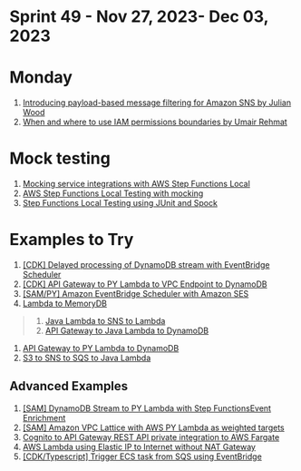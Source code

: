 <h1>Sprint 49 - Nov 27, 2023- Dec 03, 2023</h1>


# Monday

1. [Introducing payload-based message filtering for Amazon SNS by Julian Wood](https://aws.amazon.com/blogs/compute/introducing-payload-based-message-filtering-for-amazon-sns/)
1. [When and where to use IAM permissions boundaries by Umair Rehmat ](https://aws.amazon.com/blogs/security/when-and-where-to-use-iam-permissions-boundaries/)

# Mock testing
1. [Mocking service integrations with AWS Step Functions Local](https://aws.amazon.com/blogs/compute/mocking-service-integrations-with-aws-step-functions-local/)
1. [AWS Step Functions Local Testing with mocking](https://github.com/aws-samples/aws-stepfunctions-examples/tree/main/sam/app-local-testing-mock-config)
1. [Step Functions Local Testing using JUnit and Spock](https://github.com/aws-samples/aws-stepfunctions-examples/tree/main/sam/demo-local-testing-using-java)

# Examples to Try

1. [[CDK] Delayed processing of DynamoDB stream with EventBridge Scheduler](https://serverlessland.com/patterns/apigw-dynamodb-lambda-scheduler-sqs-cdk)
1. [[CDK] API Gateway to PY Lambda to VPC Endpoint to DynamoDB](https://serverlessland.com/patterns/apigw-http-api-lambda-dynamodb-python-cdk)
1. [[SAM/PY] Amazon EventBridge Scheduler with Amazon SES](https://serverlessland.com/patterns/apigw-dynamodb-lambda-scheduler-ses-auto-deletion-sam)
1. [Lambda to MemoryDB](https://serverlessland.com/patterns/apigw-lambda-memorydb)
> 1. [Java Lambda to SNS to Lambda](https://serverlessland.com/patterns/lambda-sns-lambda-java)
> 1. [API Gateway to Java Lambda to DynamoDB](https://serverlessland.com/patterns/apigw-lambda-dynamodb-sam-java)
1. [API Gateway to PY Lambda to DynamoDB](https://serverlessland.com/patterns/apigw-lambda-dynamodb)
1. [S3 to SNS to SQS to Java Lambda](https://serverlessland.com/patterns/s3-sns-sqs-lambda-sam-java)

## Advanced Examples

1. [[SAM] DynamoDB Stream to PY Lambda with Step FunctionsEvent Enrichment](https://serverlessland.com/patterns/eventbridge-pipes-dynamodbstream-to-lambda-with-stepfunction-enrichment)
1. [[SAM] Amazon VPC Lattice with AWS PY Lambda as weighted targets](https://serverlessland.com/patterns/vpc-lattice-lambda)
1. [Cognito to API Gateway REST API private integration to AWS Fargate](https://serverlessland.com/patterns/apigw-vpclink-fargate)
1. [AWS Lambda using Elastic IP to Internet without NAT Gateway](https://serverlessland.com/patterns/lambda-elastic-ip-no-nat-gateway-cdk)
1. [[CDK/Typescript] Trigger ECS task from SQS using EventBridge](https://serverlessland.com/patterns/eventbridge-sqs-ecs-cdk)
